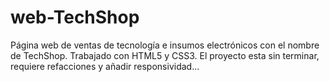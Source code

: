 # web-TechShop
Página web de ventas de tecnología e insumos electrónicos con el nombre de TechShop.
Trabajado con HTML5 y CSS3.
El proyecto esta sin terminar, requiere refacciones y añadir responsividad...
